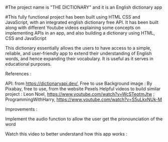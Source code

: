 #The project name is "THE DICTIONARY" and it is an English dictionary app

#This fully functional project has been built using HTML CSS and JavaScript, with an integrated english dictionary free API. It has been built along with different Youtube videos explaining some concepts on implementing APIs in an app, and also building a dictionary using HTML, CSS and JavaScript

This dictionary essentially allows the users to have access to a simple, reliable, and user-friendly app to extend their understanding of English words, and hence expanding their vocabulary. It is useful as it serves in educational purposes.

References :

API: from https://dictionaryapi.dev/, Free to use
Background image : By Pixabay, free to use, from the website Pexels
Helpful videos to build similar project : Leon Noel, https://www.youtube.com/watch?v=WcSTeotmJtw ; ProgrammingWithHarry, https://www.youtube.com/watch?v=S5uLkxNUk-M

Improvements :

Implement the audio function to allow the user get the pronounciation of the word

Watch this video to better understand how this app works :
